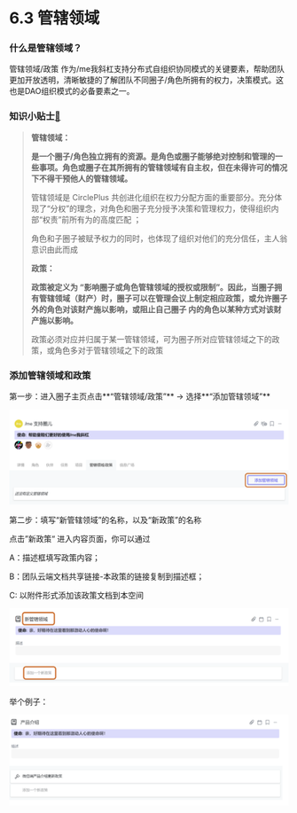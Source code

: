 # 6.3 管辖领域

### 什么是管辖领域？

管辖领域/政策 作为/me我斜杠支持分布式自组织协同模式的关键要素，帮助团队更加开放透明，清晰敏捷的了解团队不同圈子/角色所拥有的权力，决策模式。这也是DAO组织模式的必备要素之一。

### 知识小贴士[📝](https://emojipedia.org/memo/)​

> **管辖领域：**
>
> **是一个圈子/角色独立拥有的资源。是角色或圈子能够绝对控制和管理的一些事项。角色或圈子在其所拥有的管辖领域有自主权，但在未得许可的情况下不得干预他人的管辖领域。** 
>
> 管辖领域是 CirclePlus 共创进化组织在权力分配方面的重要部分。充分体现了“分权”的理念，对角色和圈子充分授予决策和管理权力，使得组织内部“权责”前所有为的高度匹配 ； 
>
> 角色和子圈子被赋予权力的同时，也体现了组织对他们的充分信任，主人翁意识由此而成
>
> **政策：**
>
> **政策被定义为 “影响圈子或角色管辖领域的授权或限制”。因此，当圈子拥有管辖领域（财产）时，圈子可以在管理会议上制定相应政策，或允许圈子外的角色对该财产施以影响，或阻止自己圈子 内的角色以某种方式对该财产施以影响。** 
>
> 政策必须对应并归属于某一管辖领域，可为圈子所对应管辖领域之下的政策，或角色多对于管辖领域之下的政策

### 添加管辖领域和政策

第一步：进入圈子主页点击**“管辖领域/政策”** -&gt; 选择**“添加管辖领域”**

![&#x6DFB;&#x52A0;&#x7BA1;&#x8F96;&#x9886;&#x57DF;](../../.gitbook/assets/5-4-1.png)

第二步：填写“新管辖领域”的名称，以及“新政策”的名称

点击”新政策“ 进入内容页面，你可以通过

A：描述框填写政策内容；

B：团队云端文档共享链接-本政策的链接复制到描述框；

C: 以附件形式添加该政策文档到本空间

![&#x65B0;&#x7BA1;&#x8F96;&#x9886;&#x57DF;&#x9875;&#x9762;](../../.gitbook/assets/5-4-2.png)

举个例子：

![&#x4F8B;&#x5B50;](../../.gitbook/assets/5-4-3.png)


